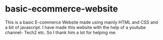 # basic-ecommerce-website
This is a basic E-commerce Website made using mainly HTML and CSS and a bit of javascript.
I have made this website with the help of a youtube channel- Tech2 etc.
So I thank him a lot for helping me.

